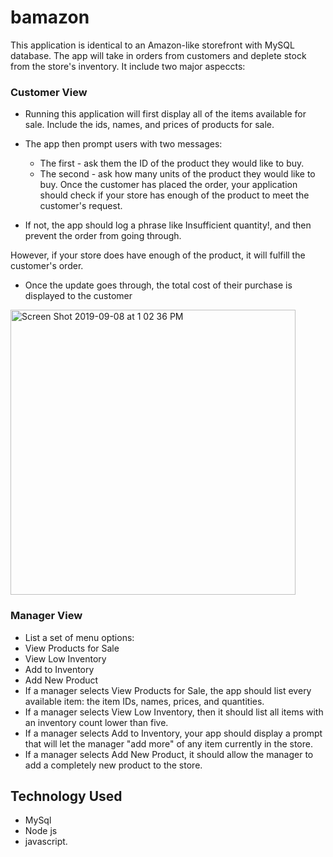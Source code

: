 # bamazon

This application is identical to an Amazon-like storefront with MySQL database. The app will take in orders from customers and deplete stock from the store's inventory. It include two major aspeccts:

### Customer View

- Running this application will first display all of the items available for sale. Include the ids, names, and prices of products for sale.
- The app then prompt users with two messages:

  - The first - ask them the ID of the product they would like to buy.
  - The second - ask how many units of the product they would like to buy.
    Once the customer has placed the order, your application should check if your store has enough of the product to meet the customer's request.

- If not, the app should log a phrase like Insufficient quantity!, and then prevent the order from going through.

However, if your store does have enough of the product, it will fulfill the customer's order.

- Once the update goes through, the total cost of their purchase is displayed to the customer

<img width="456" alt="Screen Shot 2019-09-08 at 1 02 36 PM" src="https://user-images.githubusercontent.com/51039590/64493209-71c23580-d23a-11e9-970a-a935c60ae300.png">

### Manager View

- List a set of menu options:
- View Products for Sale
- View Low Inventory
- Add to Inventory
- Add New Product
- If a manager selects View Products for Sale, the app should list every available item: the item IDs, names, prices, and quantities.
- If a manager selects View Low Inventory, then it should list all items with an inventory count lower than five.
- If a manager selects Add to Inventory, your app should display a prompt that will let the manager "add more" of any item currently in the store.
- If a manager selects Add New Product, it should allow the manager to add a completely new product to the store.

## Technology Used

- MySql
- Node js
- javascript.
